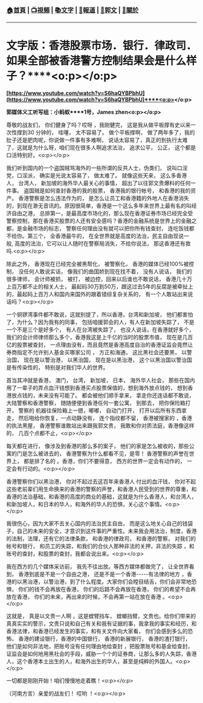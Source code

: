 ###  [:house:首頁](https://github.com/ourhimalayas/home) | [:tv:視頻](https://github.com/ourhimalayas/videos) | [:books:文字](https://github.com/ourhimalayas/txt) | [:newspaper:報道](https://github.com/ourhimalayas/news) | [:eagle:郭文](https://github.com/ourhimalayas/guomedia) | [:pray:關於](https://github.com/ourhimalayas/home/tree/master/about)
---
# **文字版：香港股票市场．银行．律政司．如果全部被香港警方控制结果会是什么样子？****<o:p></o:p>**



**[https://www.youtube.com/watch?v=S6haQYBPbhU](https://www.youtube.com/watch?v=S6haQYBPbhU)****<o:p></o:p>**

**郭媒体义工听写组：小蚂蚁****1号，James zhen<o:p></o:p>**



尊敬的战友们， 你们健身了吗？哎呀 ，我刚健完， 这是我从做平板撑有史以来一次性撑到30 分钟的， 哇噻， 太不容易了。 做个平板撑啊， 做了两年多了，我的肚子还是肥肉呢，你说做一件事有多难啊， 说话太容易了，真正的到执行太难了，这就是为什么呀，咱们现在很多人啊追求法治， 追求公平， 公正， 这个都是口活特别好。<o:p></o:p>



我们听到国内的一个盗国贼骂海外的一些所谓的反共人士，伪类们， 说叫口淫党，口淫派， 确实是光说太容易了， 做太难了。 就像这些天来， 这么多香港人， 台湾人， 新加坡的海外华人最关心的事情， 超出了以往郭文贵爆料的任何一件事。 盗国贼是如何查封香港的我的股票， 香港我的银行帐号， 和香港的我的资产。 香港警察是怎么违法作为的， 是怎么让员工和香港籍的外地人在香港消失的，到现在渺无音讯的。原因很简单，香港是一个这么多年来世界上最有名的叫经济自由之港， 总排第一，是最高度市场化的，那么现在香港证券市场已经完全受警察控制，那在香港买股票的人还有安全感吗？香港的金融系统是世界上的金融之都，是金融市场的标志， 警察任何理由没有就可以把你所有钱查封， 连吃饭钱都不给你。第三个， 全香港最牛的， 在全世界就是高度的法治，民主自由现说一般, 高度的法治，它可以让人随时在警察局消失，不给你说法， 那这香港还有救吗.<o:p></o:p>



除此之外， 香港现在已经完全被黑帮化， 被警察化， 香港的媒体已经100%被控制， 没任何人敢说实话， 像我们的曲国娇到现在找不着， 没有人说话， 我们的很多律师， 会计师被抓， 被打， 被边控，回来以后谁也不敢说话， 香港几十万上百万都不止的相关人士， 最起码30万到50万，跟这过去5年的反腐是被牵扯上的，最起码上百万人和国内来国外的跟着错综复杂关系的， 有一个人敢站出来说话吗？<o:p></o:p>



一个铜锣湾事件都不敢说，这就别提了，所以香港，台湾和新加坡， 他们都害怕了，为什么？因为我有的同事， 包括咱援郭会的人，有人在新加坡失踪了， 不是一个不是三个是好多个， 有人在台湾被失踪了， 也没人说话，在香港就好多个，我们的会计师律师那么多个，香港我这是上千亿的当时的股票市值， 现在是几百亿的股票被查封， 一点理由没有，而且竟然是香港高度自治的香港证监会竟然让券商指定不允许别人基金买哪家公司 ， 方正和海通， 这比黑社会还要黑， 以警治国， 现在是以警治港， 以黑治国， 现在是以黑治港， 这个以黑治国以警治国是有传染性的， 特别是对我们华人的世界。



首当其冲就是香港， 澳门， 台湾， 新加坡， 日本， 海外华人社会， 那些在国内用了一辈子的弄点血汗钱想到香港买点股票保值的，想到海外放点钱的， 想到香港放点钱的，未来没有可能了。 都会被他们顺手拿来， 拿走你还连话都不敢说，大陆警察和香港警察， 随随便便到香港任何一套公寓， 到那去， 把你保险箱打开， 警察的 机器往保险箱上一摁，嘟嘟， 自动门打开， 打开以后所有东西拿走， 然后啪给你恢复，一点动静没有， 连个指纹都不留， 香港被搜家的 ，香港的执法黑屋， 香港警察谁敢站出来跟我郭文贵， 我敢和你对质法庭，香港像这样的， 几百个点都不止，<o:p></o:p>







每天都在进行， 像涉及到香港的那么多的案子， 他们的家是怎么被收的，那些公寓的门是怎么被进去的， 香港警察为什么都看不见，是零！ 香港警察的声誉在世界上， 都是排了名的 。香港，你们不要得意， 西方的世界一定会有动作的， 一定会有行动的。<o:p></o:p>



香港警察你们以黑治港， 你对不起过去这百年来香港人 付出的血汗钱， 你对不起这些老前辈们用生命换来的香港的警察的声誉，和香港人民受到的世界的尊重，和香港的法治基础，和香港的高度的商业的基础，这就是为什么香港人，和台湾人，和新加坡人，和日本的华人，和海外的华人的恐惧，关心这个事情。<o:p></o:p>



我很伤心，因为大家不去关心国内的法治民主自由， 而是这么地关心自己的钱袋子，自己的未来的安全，才意识到这件事的严重性。未来我会用法治，制度，香港的法制，法理，还有它的法律条款， 和香港的律政司， 和香港的警察， 对我们的帐号和银行， 和员工的失踪，和我们的合伙人那种非法的关押，非法的失踪 ，和账号的查封，和股票的查封，我都会说出来。<o:p></o:p>



我在西方的几个媒体采访前， 我先不往出放。等西方媒体都做完了， 让全世界看到， 香港到底是不是一个自由之港， 还是不是一个香港-----有法律的地方 ，香港的以黑治港，以警治港，到了什么程度。大家你们会瞠目结舌，你们会非常地恐惧， 你们的钱不会再放在香港， 你们的后路不会再放在香港， 你们的希望不会再放在香港， 你们的未来，再出来的时候，不会再第一站在放在香港 。<o:p></o:p>



这就是， 真是以文贵一人啊 ，这是螳臂挡车， 螳螂挡臂，文贵也。给你们带来的真真实实的警示，文贵只说和自己有关和我有证据的事，我拿我的事实和经历，和香港法律，和香港已经发生的事实，和有关文件向大家看， 你们会感到多么的恐怖， 香港的建设银行，香港的中国银行， 香港的新展银行， 香港的渣打银行， 他们是如何非法地，把账号没有任何理由地给查封 ，把股票账号和基金给查封， 证监会是如何地用黑社会的手段，威胁一个个的证券商，让那么多的人失踪，香港人，这个香港本土出生的人，和海外出生的华人，甚至是纯粹的外国人。<o:p></o:p>



一切都是刚刚开始！咱们慢慢地走着瞧！<o:p></o:p>



（河南方言）亲爱的战友们！ 哎哟 ！<o:p></o:p>
  
<u></u><sub></sub><sup></sup><strike></strike>